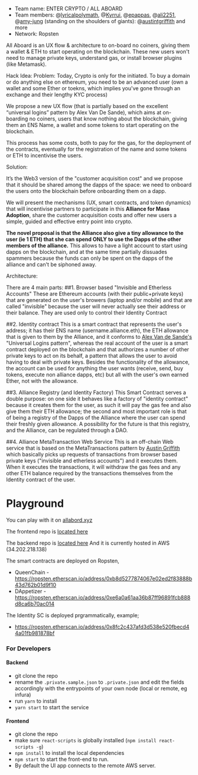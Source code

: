 - Team name: ENTER CRYPTO / ALL ABOARD
- Team members: @[lyricalpolymath](https://github.com/lyricalpolymath), @[Kyrrui](https://github.com/Kyrrui), @[epappas](https://github.com/epappas), @[ali2251](https://github.com/ali2251), @[amy-jung](https://github.com/amy-jung)
(standing on the shoulders of giants): @[austintgriffith](https://github.com/austintgriffith) and more
- Network: Ropsten

All Aboard is an UX flow & architecture to on-board no coiners, giving them a wallet & ETH to start operating on the blockchain. 
These new users won't need to manage private keys, understand gas, or install browser plugins (like Metamask).

Hack Idea:
Problem: Today, Crypto is only for the initiated. To buy a domain or do anything else on ethereum, you need to be an advanced user (own a wallet and some Ether or toekns, which implies you've gone through an exchange and their lengthy KYC process)

We propose a new UX flow (that is partially based on the excellent “universal logins” pattern by Alex Van De Sande), which aims at on-boarding no coiners, users that know nothing about the blockchain, giving them an ENS Name, a wallet and some tokens to start operating on the blockchain.

This process has some costs, both to pay for the gas, for the deployment of the contracts, eventually for the registration of the name and some tokens or ETH to incentivise the users. 

Solution:

It’s the Web3 version of the "customer acquisition cost" and we propose that it should be shared among the dapps of the space: we need to onboard the users onto the blockchain before onboarding them on a dapp.

We will present the mechanisms (UX, smart contracts, and token dynamics) that will incentivise partners to participate in this **Alliance for Mass Adoption**, share the customer acquisition costs and offer new users a simple, guided and effective entry point into crypto.

**The novel proposal is that the Alliance also give a tiny allowance to the user (ie 1 ETH) that she can spend ONLY to use the Dapps of the other members of the alliance.** 
This allows to have a light account to start using dapps on the blockchain, and at the same time partially dissuades spammers because the funds can only be spent on the dapps of the alliance and can't be siphoned away.


Architecture:

There are 4 main parts:
##1. Browser based "Invisible and Etherless Accounts"
These are Ethereum accounts (with their public+private keys) that are generated on the user's browers (laptop and/or mobile) and that are called "invisible" because the user will never actually see their address or their balance. They are used only to control their Identity Contract

##2. Identity contract
This is a smart contract that represents the user's address; it has their ENS name (username.alliance.eth), the ETH allowance that is given to them by the Alliance, and it conforms to [Alex Van de Sande's](http://twitter.com/avsa) "Universal Logins pattern", whereas the real account of the user is a smart contract deployed on the blockchain and that authorizes a number of other private keys to act on its behalf, a pattern that allows the user to avoid having to deal with private keys. Besides the functionality of the allowance, the account can be used for anything the user wants (receive, send, buy tokens, execute non alliance dapps, etc) but all with the user's own earned Ether, not with the allowance.

##3. Alliance Registry (and Identity Factory)
This Smart Contract serves a double purpose: on one side it behaves like a factory of "identity contract" because it creates them for the user, as such it will pay the gas fee and also give them their ETH allowance;
the second and most important role is that of being a registry of the Dapps of the Alliance where the user can spend their freshly given allowance.
A possibility for the future is that this registry, and the Alliance, can be regulated through a DAO.

##4. Alliance MetaTransaction Web Service
This is an off-chain Web service that is based on the MetaTransactions pattern by [Austin Griffith](http://github.com/austintgriffith)
which basically picks up requests of transactions from browser based private keys ("invisible and etherless accounts") and it executes them. When it executes the transactions, it will withdraw the gas fees and any other ETH balance required by the transactions themselves from the Identity contract of the user.


# Playground

You can play with it on [allabord.xyz](http://allaboard.xyz)

The frontend repo is [located here](https://github.com/All-Aboard/react-app)

The backend repo is [located here](https://github.com/All-Aboard/backend) And it is currently hosted in AWS (34.202.218.138)

The smart contracts are deployed on Ropsten,

- QueenChain - https://ropsten.etherscan.io/address/0xb8d5277874067e02ed2f83888b43d762b01d9f10
- DAppetizer - https://ropsten.etherscan.io/address/0xe6a0a61aa36b87ff96891fcb888d8ca6b70ac014

The Identity SC is deployed prgrammatically, example;

- https://ropsten.etherscan.io/address/0x8fc2c437afd3d538e520fbecd44a01fb981878bf


### For Developers

#### Backend

- git clone the repo
- rename the `.private.sample.json` to `.private.json` and edit the fields accordingly with the entrypoints of your own node (local or remote, eg infura)
- run `yarn` to install
- `yarn start` to start the service

#### Frontend

- git clone the repo
- make sure `react-scripts` is globally installed (`npm install react-scripts -g`)
- `npm install` to install the local dependencies
- `npm start` to start the front-end to run.
- By default the UI app connects to the remote AWS server.

